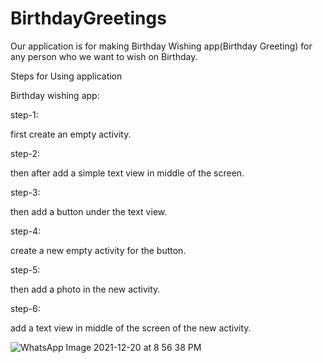 # BirthdayGreetings
 Our application is for making Birthday Wishing app(Birthday Greeting) for any person who we want to wish on Birthday.
 
 Steps for Using application
 
Birthday wishing app:

step-1:

first create an empty activity.

step-2:

then after add a simple text view in middle of the screen.

step-3:

then add a button under the text view.

step-4:

create a new empty activity for the button.

step-5:

then add a photo in the new activity.

step-6:

add a text view in middle of the screen of the new activity.

 
 
 
 
 
![WhatsApp Image 2021-12-20 at 8 56 38 PM](https://user-images.githubusercontent.com/96322839/146792445-3ff2a01a-7457-4b01-923c-b46f8ec91a22.jpeg)
